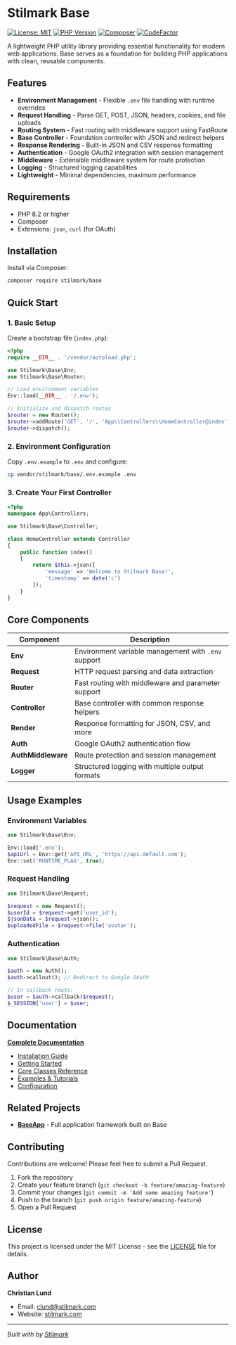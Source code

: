 # Stilmark Base

[![License: MIT](https://img.shields.io/badge/License-MIT-yellow.svg)](https://opensource.org/licenses/MIT)
[![PHP Version](https://img.shields.io/badge/PHP-%5E8.2-blue.svg)](https://php.net)
[![Composer](https://img.shields.io/badge/Composer-PSR--4-orange.svg)](https://getcomposer.org)
[![CodeFactor](https://www.codefactor.io/repository/github/stilmark/base/badge)](https://www.codefactor.io/repository/github/stilmark/base)

A lightweight PHP utility library providing essential functionality for modern web applications. Base serves as a foundation for building PHP applications with clean, reusable components.

## Features

- **Environment Management** - Flexible `.env` file handling with runtime overrides
- **Request Handling** - Parse GET, POST, JSON, headers, cookies, and file uploads
- **Routing System** - Fast routing with middleware support using FastRoute
- **Base Controller** - Foundation controller with JSON and redirect helpers
- **Response Rendering** - Built-in JSON and CSV response formatting
- **Authentication** - Google OAuth2 integration with session management
- **Middleware** - Extensible middleware system for route protection
- **Logging** - Structured logging capabilities
- **Lightweight** - Minimal dependencies, maximum performance

## Requirements

- PHP 8.2 or higher
- Composer
- Extensions: `json`, `curl` (for OAuth)

## Installation

Install via Composer:

```bash
composer require stilmark/base
```

## Quick Start

### 1. Basic Setup

Create a bootstrap file (`index.php`):

```php
<?php
require __DIR__ . '/vendor/autoload.php';

use Stilmark\Base\Env;
use Stilmark\Base\Router;

// Load environment variables
Env::load(__DIR__ . '/.env');

// Initialize and dispatch routes
$router = new Router();
$router->addRoute('GET', '/', 'App\\Controllers\\HomeController@index');
$router->dispatch();
```

### 2. Environment Configuration

Copy `.env.example` to `.env` and configure:

```bash
cp vendor/stilmark/base/.env.example .env
```

### 3. Create Your First Controller

```php
<?php
namespace App\Controllers;

use Stilmark\Base\Controller;

class HomeController extends Controller
{
    public function index()
    {
        return $this->json([
            'message' => 'Welcome to Stilmark Base!',
            'timestamp' => date('c')
        ]);
    }
}
```

## Core Components

| Component | Description |
|-----------|-------------|
| **Env** | Environment variable management with `.env` support |
| **Request** | HTTP request parsing and data extraction |
| **Router** | Fast routing with middleware and parameter support |
| **Controller** | Base controller with common response helpers |
| **Render** | Response formatting for JSON, CSV, and more |
| **Auth** | Google OAuth2 authentication flow |
| **AuthMiddleware** | Route protection and session management |
| **Logger** | Structured logging with multiple output formats |

## Usage Examples

### Environment Variables
```php
use Stilmark\Base\Env;

Env::load('.env');
$apiUrl = Env::get('API_URL', 'https://api.default.com');
Env::set('RUNTIME_FLAG', true);
```

### Request Handling
```php
use Stilmark\Base\Request;

$request = new Request();
$userId = $request->get('user_id');
$jsonData = $request->json();
$uploadedFile = $request->file('avatar');
```

### Authentication
```php
use Stilmark\Base\Auth;

$auth = new Auth();
$auth->callout(); // Redirect to Google OAuth

// In callback route:
$user = $auth->callback($request);
$_SESSION['user'] = $user;
```

## Documentation

 **[Complete Documentation](https://stilmark-base.gitbook.io/base/)**

- [Installation Guide](https://stilmark-base.gitbook.io/base/intro/installation)
- [Getting Started](https://stilmark-base.gitbook.io/base/getting-started/overview)
- [Core Classes Reference](https://stilmark-base.gitbook.io/base/core/)
- [Examples & Tutorials](https://stilmark-base.gitbook.io/base/examples/)
- [Configuration](https://stilmark-base.gitbook.io/base/config/)

## Related Projects

- **[BaseApp](https://github.com/Stilmark/BaseApp)** - Full application framework built on Base

## Contributing

Contributions are welcome! Please feel free to submit a Pull Request.

1. Fork the repository
2. Create your feature branch (`git checkout -b feature/amazing-feature`)
3. Commit your changes (`git commit -m 'Add some amazing feature'`)
4. Push to the branch (`git push origin feature/amazing-feature`)
5. Open a Pull Request

## License

This project is licensed under the MIT License - see the [LICENSE](docs/appendix/license.md) file for details.

## Author

**Christian Lund**  
- Email: clund@stilmark.com
- Website: [stilmark.com](http://stilmark.com)

---

*Built with by [Stilmark](http://stilmark.com)*